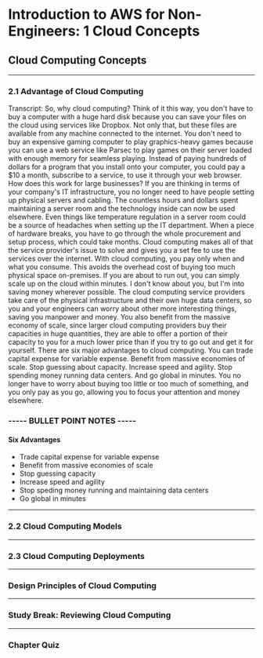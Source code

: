 # Introduction to AWS for Non-Engineers: 1 Cloud Concepts

## **Cloud Computing Concepts**

---

### 2.1 Advantage of Cloud Computing

Transcript:
So, why cloud computing? Think of it this way, you don't have to buy a computer with a huge hard disk because you can save your files on the cloud using services like Dropbox. Not only that, but these files are available from any machine connected to the internet. You don't need to buy an expensive gaming computer to play graphics-heavy games because you can use a web service like Parsec to play games on their server loaded with enough memory for seamless playing. Instead of paying hundreds of dollars for a program that you install onto your computer, you could pay a $10 a month, subscribe to a service, to use it through your web browser. How does this work for large businesses? If you are thinking in terms of your company's IT infrastructure, you no longer need to have people setting up physical servers and cabling. The countless hours and dollars spent maintaining a server room and the technology inside can now be used elsewhere. Even things like temperature regulation in a server room could be a source of headaches when setting up the IT department. When a piece of hardware breaks, you have to go through the whole procurement and setup process, which could take months. Cloud computing makes all of that the service provider's issue to solve and gives you a set fee to use the services over the internet. With cloud computing, you pay only when and what you consume. This avoids the overhead cost of buying too much physical space on-premises. If you are about to run out, you can simply scale up on the cloud within minutes. I don't know about you, but I'm into saving money wherever possible. The cloud computing service providers take care of the physical infrastructure and their own huge data centers, so you and your engineers can worry about other more interesting things, saving you manpower and money. You also benefit from the massive economy of scale, since larger cloud computing providers buy their capacities in huge quantities, they are able to offer a portion of their capacity to you for a much lower price than if you try to go out and get it for yourself. There are six major advantages to cloud computing. You can trade capital expense for variable expense. Benefit from massive economies of scale. Stop guessing about capacity. Increase speed and agility. Stop spending money running data centers. And go global in minutes. You no longer have to worry about buying too little or too much of something, and you only pay as you go, allowing you to focus your attention and money elsewhere.

### **----- BULLET POINT NOTES -----**

#### Six Advantages
- Trade capital expense for variable expense
- Benefit from massive economies of scale
- Stop guessing capacity
- Increase speed and agility
- Stop speding money running and maintaining data centers
- Go global in minutes

---

### 2.2 Cloud Computing Models

---

### 2.3 Cloud Computing Deployments

---

### Design Principles of Cloud Computing

---

### Study Break: Reviewing Cloud Computing

---

### Chapter Quiz